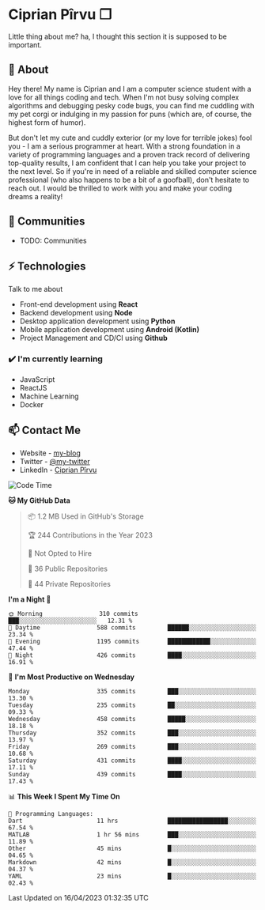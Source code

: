 # Ciprian Pîrvu ❐

Little thing about me? ha, I thought this section it is supposed to be important.

## 🧐 About

Hey there! My name is Ciprian and I am a computer science student with a love for all things coding and tech. When I'm not busy solving complex algorithms and debugging pesky code bugs, you can find me cuddling with my pet corgi or indulging in my passion for puns (which are, of course, the highest form of humor).

But don't let my cute and cuddly exterior (or my love for terrible jokes) fool you - I am a serious programmer at heart. With a strong foundation in a variety of programming languages and a proven track record of delivering top-quality results, I am confident that I can help you take your project to the next level. So if you're in need of a reliable and skilled computer science professional (who also happens to be a bit of a goofball), don't hesitate to reach out. I would be thrilled to work with you and make your coding dreams a reality!

## 👯 Communities

-   TODO: Communities

## ⚡ Technologies

Talk to me about

-   Front-end development using **React**
-   Backend development using **Node**
-   Desktop application development using **Python**
-   Mobile application development using **Android (Kotlin)**
-   Project Management and CD/CI using **Github**

### ✔️ I'm currently learning

-   JavaScript
-   ReactJS
-   Machine Learning
-   Docker

## 📫 Contact Me

-   Website - [my-blog]()
-   Twitter - [@my-twitter]()
-   LinkedIn - [Ciprian Pîrvu](https://www.linkedin.com/in/p%C3%AErvu-ciprian-cristian-4415991b1/)

<!--START_SECTION:waka-->
![Code Time](http://img.shields.io/badge/Code%20Time-1%2C664%20hrs%2031%20mins-blue)

**🐱 My GitHub Data** 

> 📦 1.2 MB Used in GitHub's Storage 
 > 
> 🏆 244 Contributions in the Year 2023
 > 
> 🚫 Not Opted to Hire
 > 
> 📜 36 Public Repositories 
 > 
> 🔑 44 Private Repositories 
 > 
**I'm a Night 🦉** 

```text
🌞 Morning                310 commits         ███░░░░░░░░░░░░░░░░░░░░░░   12.31 % 
🌆 Daytime                588 commits         ██████░░░░░░░░░░░░░░░░░░░   23.34 % 
🌃 Evening                1195 commits        ████████████░░░░░░░░░░░░░   47.44 % 
🌙 Night                  426 commits         ████░░░░░░░░░░░░░░░░░░░░░   16.91 % 
```
📅 **I'm Most Productive on Wednesday** 

```text
Monday                   335 commits         ███░░░░░░░░░░░░░░░░░░░░░░   13.30 % 
Tuesday                  235 commits         ██░░░░░░░░░░░░░░░░░░░░░░░   09.33 % 
Wednesday                458 commits         █████░░░░░░░░░░░░░░░░░░░░   18.18 % 
Thursday                 352 commits         ███░░░░░░░░░░░░░░░░░░░░░░   13.97 % 
Friday                   269 commits         ███░░░░░░░░░░░░░░░░░░░░░░   10.68 % 
Saturday                 431 commits         ████░░░░░░░░░░░░░░░░░░░░░   17.11 % 
Sunday                   439 commits         ████░░░░░░░░░░░░░░░░░░░░░   17.43 % 
```


📊 **This Week I Spent My Time On** 

```text
💬 Programming Languages: 
Dart                     11 hrs              █████████████████░░░░░░░░   67.54 % 
MATLAB                   1 hr 56 mins        ███░░░░░░░░░░░░░░░░░░░░░░   11.89 % 
Other                    45 mins             █░░░░░░░░░░░░░░░░░░░░░░░░   04.65 % 
Markdown                 42 mins             █░░░░░░░░░░░░░░░░░░░░░░░░   04.37 % 
YAML                     23 mins             █░░░░░░░░░░░░░░░░░░░░░░░░   02.43 % 
```


 Last Updated on 16/04/2023 01:32:35 UTC
<!--END_SECTION:waka-->
